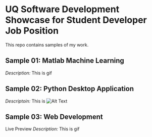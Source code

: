 # UQ Software Development Showcase for Student Developer Job Position
This repo contains samples of my work.




## Sample 01: Matlab Machine Learning
*Description:* This is
gif




## Sample 02: Python Desktop Application
*Descriptoin:* This is
![Alt Text](https://media.giphy.com/media/l378A1kQEbuqWIXS0/giphy.gif)




## Sample 03: Web Development
Live Preview
*Description:* This is
gif


